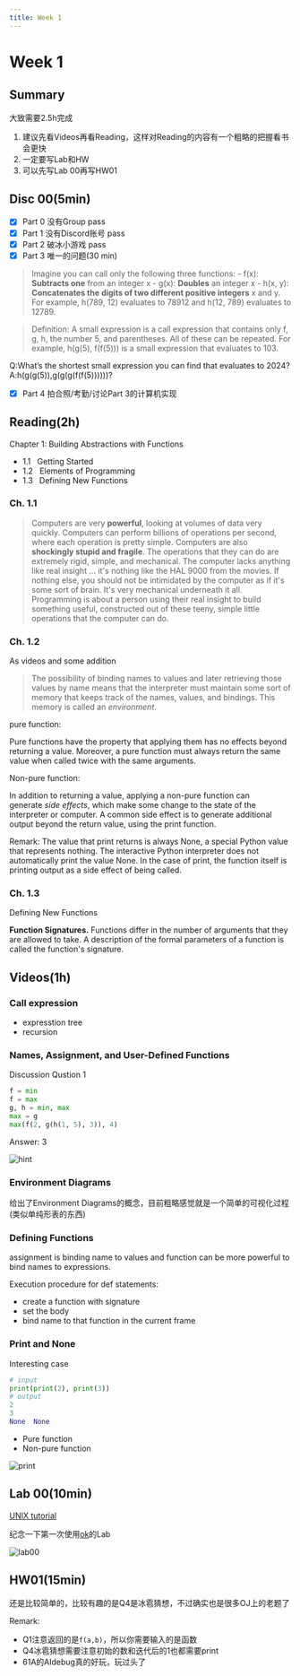 ```yaml
---
title: Week 1
---
```



# Week 1

## Summary

大致需要2.5h完成

1. 建议先看Videos再看Reading，这样对Reading的内容有一个粗略的把握看书会更快
2. 一定要写Lab和HW
3. 可以先写Lab 00再写HW01

## Disc 00(5min)

- [x] Part 0 没有Group pass
- [x] Part 1 没有Discord账号 pass
- [x] Part 2 破冰小游戏 pass
- [x] Part 3 唯一的问题(30 min)

>Imagine you can call only the following three functions: - f(x): **Subtracts one** from an integer x - g(x): **Doubles** an integer x - h(x, y): **Concatenates the digits of two different positive integers** x and y. For example, h(789, 12) evaluates to 78912 and h(12, 789) evaluates to 12789.

>Definition: A small expression is a call expression that contains only f, g, h, the number 5, and parentheses. All of these can be repeated. For example, h(g(5), f(f(5))) is a small expression that evaluates to 103.

Q:What’s the shortest small expression you can find that evaluates to 2024?
A:h(g(g(5)),g(g(g(f(f(5))))))?

- [x] Part 4 拍合照/考勤/讨论Part 3的计算机实现


## Reading(2h)

Chapter 1: Building Abstractions with Functions

+ 1.1   Getting Started
+ 1.2   Elements of Programming
+ 1.3   Defining New Functions


### Ch. 1.1

>Computers are very **powerful**, looking at volumes of data very quickly. Computers can perform billions of operations per second, where each operation is pretty simple.
>Computers are also **shockingly stupid and fragile**. The operations that they can do are extremely rigid, simple, and mechanical. The computer lacks anything like real insight ... it's nothing like the HAL 9000 from the movies. If nothing else, you should not be intimidated by the computer as if it's some sort of brain. It's very mechanical underneath it all.
>Programming is about a person using their real insight to build something useful, constructed out of these teeny, simple little operations that the computer can do.

### Ch. 1.2

As videos and  some addition

>The possibility of binding names to values and later retrieving those values by name means that the interpreter must maintain some sort of memory that keeps track of the names, values, and bindings. This memory is called an _environment_.

pure function:

Pure functions have the property that applying them has no effects beyond returning a value. Moreover, a pure function must always return the same value when called twice with the same arguments.

Non-pure function:

In addition to returning a value, applying a non-pure function can generate _side effects_, which make some change to the state of the interpreter or computer. A common side effect is to generate additional output beyond the return value, using the print function.


Remark: The value that print returns is always None, a special Python value that represents nothing. The interactive Python interpreter does not automatically print the value None. In the case of print, the function itself is printing output as a side effect of being called.

### Ch. 1.3

Defining New Functions

**Function Signatures.** Functions differ in the number of arguments that they are allowed to take. A description of the formal parameters of a function is called the function's signature.

## Videos(1h)

### Call expression

+ expresstion tree
+ recursion
### Names, Assignment, and User-Defined Functions

Discussion Qustion 1

```python
f = min
f = max
g, h = min, max
max = g
max(f(2, g(h(1, 5), 3)), 4)
```

Answer: 3


![hint](https://cdn.jsdelivr.net/gh/Eurekaimer/MyIMGs@main/img/61a-video-q1)



### Environment Diagrams

给出了Environment Diagrams的概念，目前粗略感觉就是一个简单的可视化过程(类似单纯形表的东西)

### Defining Functions

assignment is binding name to values and function can be more powerful to bind names to expressions.

Execution procedure for def statements:

+ create a function with signature
+ set the body
+ bind name to that function in the current frame

### Print and None

Interesting case
```python
# input
print(print(2), print(3))
# output
2
3 
None  None
```

+ Pure function
+ Non-pure function

![print](https://cdn.jsdelivr.net/gh/Eurekaimer/MyIMGs@main/img/non-pure-print)



## Lab 00(10min)

[UNIX tutorial](https://cs61a.org/articles/unix/)

纪念一下第一次使用[ok](https://cs61a.org/articles/using-ok/)的Lab

![lab00](https://cdn.jsdelivr.net/gh/Eurekaimer/MyIMGs@main/img/CS61a-lab00)



## HW01(15min)

还是比较简单的，比较有趣的是Q4是冰雹猜想，不过确实也是很多OJ上的老题了

Remark:

+ Q1注意返回的是`f(a,b)`，所以你需要输入的是函数
+ Q4冰雹猜想需要注意初始的数和迭代后的1也都需要print
+ 61A的AIdebug真的好玩，玩过头了
